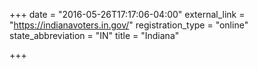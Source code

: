 +++
date = "2016-05-26T17:17:06-04:00"
external_link = "https://indianavoters.in.gov/"
registration_type = "online"
state_abbreviation = "IN"
title = "Indiana"

+++

